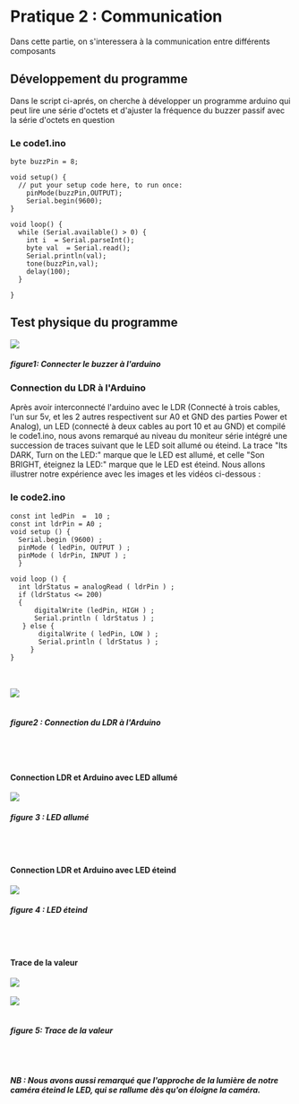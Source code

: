 # Pratique 2 : Communication

Dans cette partie, on s'interessera à la communication entre différents composants

## Développement du programme

Dans le script ci-aprés, on cherche à développer un programme arduino qui peut lire une série d'octets et d'ajuster la fréquence du buzzer passif avec la série d'octets en question

### **Le code1.ino**
```INO
byte buzzPin = 8;

void setup() {
  // put your setup code here, to run once:
    pinMode(buzzPin,OUTPUT);
    Serial.begin(9600);
}

void loop() {
  while (Serial.available() > 0) {
    int i  = Serial.parseInt();
    byte val  = Serial.read();
    Serial.println(val);
    tone(buzzPin,val);
    delay(100);
  }

}
```

## Test physique du programme

<img src="https://github.com/institut-galilee/2020-smart-box/blob/master/lab/2/report/2/buzzerPassif.jpg"/>
 
 <h5>figure1: Connecter le buzzer à l'arduino</h5>
 
 ### Connection du LDR à l'Arduino
 
 Après avoir interconnecté l'arduino avec le LDR (Connecté à trois cables, l'un sur 5v, et les 2 autres respectivent sur A0 et GND des parties Power et Analog), un LED (connecté à deux cables au port 10 et au GND) et compilé le code1.ino, nous avons remarqué au niveau du moniteur série intégré une succession de traces suivant que le LED soit allumé ou éteind.
La trace "Its DARK, Turn on the LED:" marque que le LED est allumé, et celle "Son BRIGHT, éteignez la LED:" marque que le LED est éteind.
Nous allons illustrer notre expérience avec les images et les vidéos ci-dessous :

### **le code2.ino**
```INO
const int ledPin  =  10 ; 
const int ldrPin = A0 ;
void setup () {
  Serial.begin (9600) ;
  pinMode ( ledPin, OUTPUT ) ;
  pinMode ( ldrPin, INPUT ) ;
  } 

void loop () { 
  int ldrStatus = analogRead ( ldrPin ) ;
  if (ldrStatus <= 200) 
  {
      digitalWrite (ledPin, HIGH ) ; 
      Serial.println ( ldrStatus ) ; 
   } else { 
       digitalWrite ( ledPin, LOW ) ;
       Serial.println ( ldrStatus ) ; 
     } 
}
```
<br/><br/>
<img src="https://github.com/institut-galilee/2020-smart-box/blob/master/lab/2/report/2/sketch.jpeg"/> <br/><br/>
<h5> figure2 : Connection du LDR à l'Arduino <h5/> <br/><br/>

 #### Connection LDR et Arduino avec LED allumé
 <img src="https://github.com/institut-galilee/2020-smart-box/blob/master/lab/2/report/2/LED%20allum%C3%A9.jpg"/>
<h5>figure 3 : LED allumé</h5> <br/><br/>

#### Connection LDR et Arduino avec LED éteind
<img src="https://github.com/institut-galilee/2020-smart-box/blob/master/lab/2/report/2/LED%20eteind.jpg"/>
<h5>figure 4 : LED éteind</h5> <br/><br/>
 
#### Trace de la valeur
 <img src="https://github.com/institut-galilee/2020-smart-box/blob/master/lab/2/report/2/Trace_chiffre.PNG"/><br/><br/>
 <img src="https://github.com/institut-galilee/2020-smart-box/blob/master/lab/2/report/2/Traceur_graphe.PNG"/><br/><br/>
 <h5>figure 5: Trace de la valeur<h5/> <br/><br/>
 
 <P> NB : Nous avons aussi remarqué que l'approche de la lumière de notre caméra éteind le LED, qui se rallume dès qu'on éloigne la caméra.</P>
 
 
